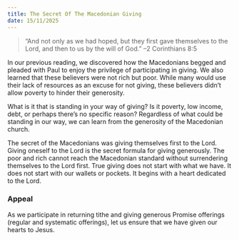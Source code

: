 ```yaml
---
title: The Secret Of The Macedonian Giving
date: 15/11/2025
---
```


> <p></p>
> “And not only as we had hoped, but they first gave themselves to the Lord, and then to us by the will of God.” –2 Corinthians 8:5

In our previous reading, we discovered how the Macedonians begged and pleaded with Paul to enjoy the privilege of participating in giving. We also learned that these believers were not rich but poor. While many would use their lack of resources as an excuse for not giving, these believers didn’t allow poverty to hinder their generosity.

What is it that is standing in your way of giving? Is it poverty, low income, debt, or perhaps there’s no specific reason? Regardless of what could be standing in our way, we can learn from the generosity of the Macedonian church.

The secret of the Macedonians was giving themselves first to the Lord. Giving oneself to the Lord is the secret formula for giving generously. The poor and rich cannot reach the Macedonian standard without surrendering themselves to the Lord first. True giving does not start with what we have. It does not start with our wallets or pockets. It begins with a heart dedicated to the Lord.

### Appeal

As we participate in returning tithe and giving generous Promise offerings (regular and systematic offerings), let us ensure that we have given our hearts to Jesus.